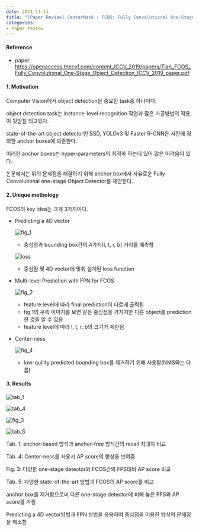```yaml
---
date: 2021-11-11
title: "[Paper Review] CenterMask : FCOS: Fully Convolutional One-Stage Object Detection (ICCV_2019)"
categories: 
- Paper review
---
```





#### Reference

+ paper: <https://openaccess.thecvf.com/content_ICCV_2019/papers/Tian_FCOS_Fully_Convolutional_One-Stage_Object_Detection_ICCV_2019_paper.pdf>





#### 1. Motivation  



Computer Vision에서 object detection은 중요한 task중 하나이다. 

object detection task는 instance-level recognition 작업과 많은 가공방법의 적용이 뒷받침 되고있다. 

state-of-the-art object detector인 SSD, YOLOv3 및 Faster R-CNN은 사전에 정의한 anchor boxes에 의존한다. 

이러한 anchor boxes는 hyper-parameters의 최적화 하는데 있어 많은 어려움이 있다. 

논문에서는 위의 문제점을 해결하기 위해 anchor box에서 자유로운 Fully Convolutional one-stage Object Detector를 제안한다.




#### 2. Unique methology  

FCOS의 key idea는 크게 3가지이다. 

+ Predicting a 4D vector

  ![fig_1](https://user-images.githubusercontent.com/76807432/141295613-a73c8913-17c3-4ccf-b665-c7cd7975fbbe.PNG)



  + 중심점과 bounding box간의 4가지(l, t, r, b) 거리를 예측함

  ![loss](https://user-images.githubusercontent.com/76807432/141296818-15ae9017-aaf0-4a01-8c04-6c593d6a7a5d.PNG)
  
  + 중심점 및 4D vector에 맞춰 설계된 loss function 

+ Multi-level Prediction with FPN for FCOS

  ![fig_2](https://user-images.githubusercontent.com/76807432/141297477-c0aa4f9d-1e15-4553-ac6d-4a4e9a598d08.PNG) 
  
  + feature level에 따라 final prediction이 다르게 출력됨
  + fig 1의 우측 이미지를 보면 같은 중심점을 가지지만 다른 object를 prediction 한 것을 알 수 있음
  + feature level에 따라 l, t, r, b의 크기가 제한됨



+ Center-ness

  ![fig_4](https://user-images.githubusercontent.com/76807432/141298143-f88fd1fc-6eea-4526-8a4c-c8e6bad8d3d7.PNG)


  + low-quility predicted bounding box를 제거하기 위해 사용함(NMS와는 다름)


#### 3. Results  

![tab_1](https://user-images.githubusercontent.com/76807432/141299460-e6f56ffd-cec2-41cd-9a26-243c29e045c8.PNG)

![tab_4](https://user-images.githubusercontent.com/76807432/141299473-83dbed1f-7ee6-4d5d-b22a-bc8d6322dbc4.PNG)

![fig_3](https://user-images.githubusercontent.com/76807432/141300149-07a24898-c340-4f1d-9939-657da63f0ce4.PNG)

![tab_5](https://user-images.githubusercontent.com/76807432/141299482-561b4b34-c762-40e2-b640-abdcb79a51ea.PNG)


Tab. 1: anchor-based 방식과 anchor-free 방식간의 recall 최대치 비교 

Tab. 4: Center-ness를 사용시 AP score의 향상을 보여줌 

Fig. 3: 다양한 one-stage detector와 FCOS간의 FPS대비 AP score 비교

Tab. 5: 다양한 state-of-the-art 방법과 FCOS의 AP score를 비교 






anchor box를 제거함으로써 다른 one-stage detector에 비해 높은 FPS와 AP score를 가짐

Predicting a 4D vector방법과 FPN 방법을 응용하여 중심점을 이용한 방식의 문제점을 해소함
